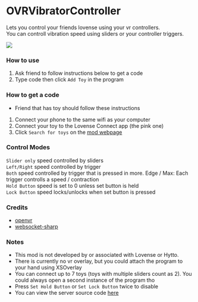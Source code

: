 # OVRVibratorController

Lets you control your friends lovense using your vr controllers.<br>
You can controll vibration speed using sliders or your controller triggers.<br>

![](https://i.ibb.co/wLsJzFg/Capture.png)

### How to use
1. Ask friend to follow instructions below to get a code
2. Type code then click `Add Toy` in the program

### How to get a code
* Friend that has toy should follow these instructions
1. Connect your phone to the same wifi as your computer
2. Connect your toy to the Lovense Connect app (the pink one)
3. Click `Search for toys` on the [mod webpage](https://remote.markstuff.net/)

### Control Modes
`Slider only` speed controlled by sliders<br>
`Left/Right` speed controlled by trigger<br>
`Both` speed controlled by trigger that is pressed in more. Edge / Max: Each trigger controlls a speed / contraction<br>
`Hold Button` speed is set to 0 unless set button is held<br>
`Lock Button` speed locks/unlocks when set button is pressed<br>

### Credits
* [openvr](https://github.com/ValveSoftware/openvr)
* [websocket-sharp](https://github.com/sta/websocket-sharp)

### Notes
* This mod is not developed by or associated with Lovense or Hytto.
* There is currently no vr overlay, but you could attach the program to your hand using XSOverlay
* You can connect up to 7 toys (toys with multiple sliders count as 2). You could always open a second instance of the program tho
* Press `Set Hold Button` or `Set Lock Button` twice to disable
* You can view the server source code [here](https://github.com/markviews/VRChatVibratorController/blob/main/Server/vibe.js)
